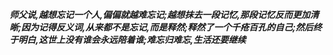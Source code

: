 ***师父说,越想忘记一个人,偏偏就越难忘记;越想抹去一段记忆,那段记忆反而更加清晰;因为记得反义词,从来都不是忘记,而是释然;释然了一个千疮百孔的自己;然后终于明白,这世上没有谁会永远陪着谁;难忘归难忘,生活还要继续***